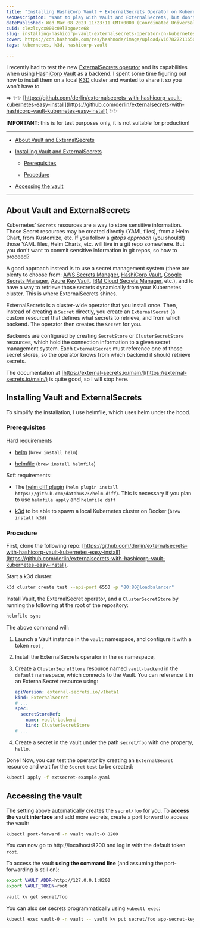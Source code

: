 ```yaml
---
title: "Installing HashiCorp Vault + ExternalSecrets Operator on Kubernetes: the easy way"
seoDescription: "Want to play with Vault and ExternalSecrets, but don't want to spend a day setting them up? Here is the perfect repo for you."
datePublished: Wed Mar 08 2023 11:23:11 GMT+0000 (Coordinated Universal Time)
cuid: clezlcycx000c09l3bgovce68
slug: installing-hashicorp-vault-externalsecrets-operator-on-kubernetes-the-easy-way
cover: https://cdn.hashnode.com/res/hashnode/image/upload/v1678272116504/048e004d-7e0b-44d0-9841-9f14b5ee174d.png
tags: kubernetes, k3d, hashicorp-vault

---
```


I recently had to test the new [ExternalSecrets operator](https://external-secrets.io/main) and its capabilities when using [HashiCorp Vault](http://vaultproject.io/) as a backend. I spent some time figuring out how to install them on a local [K3D](https://k3d.io) cluster and wanted to share it so you won't have to.

⮕ ✨✨ [https://github.com/derlin/externalsecrets-with-hashicorp-vault-kubernetes-easy-install](https://github.com/derlin/externalsecrets-with-hashicorp-vault-kubernetes-easy-install) ✨✨

**IMPORTANT**: this is for test purposes only, it is not suitable for production!

---

* [About Vault and ExternalSecrets](#heading-about-vault-and-externalsecrets)
    
* [Installing Vault and ExternalSecrets](#heading-installing-vault-and-externalsecrets)
    
    * [Prerequisites](#heading-prerequisites)
        
    * [Procedure](#heading-procedure)
        
* [Accessing the vault](#heading-accessing-the-vault)
    

---

## About Vault and ExternalSecrets

Kubernetes' `Secrets` resources are a way to store sensitive information. Those Secret resources may be created directly (YAML files), from a Helm Chart, from Kustomize, etc. If you follow a *gitops approach* (you should!) those YAML files, Helm Charts, etc. will live in a git repo somewhere. But you don't want to commit sensitive information in git repos, so how to proceed?

A good approach instead is to use a secret management system (there are plenty to choose from: [AWS Secrets Manager](https://aws.amazon.com/secrets-manager/), [HashiCorp Vault](https://www.vaultproject.io/), [Google Secrets Manager](https://cloud.google.com/secret-manager), [Azure Key Vault](https://azure.microsoft.com/en-us/services/key-vault/), [IBM Cloud Secrets Manager](https://www.ibm.com/cloud/secrets-manager), etc.), and to have a way to retrieve those secrets dynamically from your Kubernetes cluster. This is where ExternalSecrets shines.

ExternalSecrets is a cluster-wide operator that you install once. Then, instead of creating a `Secret` directly, you create an `ExternalSecret` (a custom resource) that defines what secrets to retrieve, and from which backend. The operator then creates the `Secret` for you.

Backends are configured by creating `SecretStore` or `ClusterSecretStore` resources, which hold the connection information to a given secret management system. Each `ExternalSecret` must reference one of those secret stores, so the operator knows from which backend it should retrieve secrets.

The documentation at [https://external-secrets.io/main/](https://external-secrets.io/main/) is quite good, so I will stop here.

## Installing Vault and ExternalSecrets

To simplify the installation, I use helmfile, which uses helm under the hood.

### Prerequisites

Hard requirements

* [helm](https://helm.sh) (`brew install helm`)
    
* [helmfile](https://helmfile.readthedocs.io/) (`brew install helmfile`)
    

Soft requirements:

* The [helm diff plugin](https://github.com/databus23/helm-diff) (`helm plugin install https://github.com/databus23/helm-diff`). This is necessary if you plan to use `helmfile apply` and `helmfile diff`
    
* [k3d](https://k3d.io/) to be able to spawn a local Kubernetes cluster on Docker (`brew install k3d`)
    

### Procedure

First, clone the following repo: [https://github.com/derlin/externalsecrets-with-hashicorp-vault-kubernetes-easy-install](https://github.com/derlin/externalsecrets-with-hashicorp-vault-kubernetes-easy-install).

Start a k3d cluster:

```bash
k3d cluster create test --api-port 6550 -p "80:80@loadbalancer"
```

Install Vault, the ExternalSecret operator, and a `ClusterSecretStore` by running the following at the root of the repository:

```bash
helmfile sync
```

The above command will:

1. Launch a Vault instance in the `vault` namespace, and configure it with a token `root` ,
    
2. Install the ExternalSecrets operator in the `es` namespace,
    
3. Create a `ClusterSecretStore` resource named `vault-backend` in the `default` namespace, which connects to the Vault. You can reference it in an ExternalSecret resource using:
    
    ```yaml
    apiVersion: external-secrets.io/v1beta1
    kind: ExternalSecret
    # ...
    spec:
      secretStoreRef:
        name: vault-backend
        kind: ClusterSecretStore
    # ...
    ```
    
4. Create a secret in the vault under the path `secret/foo` with one property, `hello`.
    

Done! Now, you can test the operator by creating an `ExternalSecret` resource and wait for the `Secret` `test` to be created:

```bash
kubectl apply -f extsecret-example.yaml
```

## Accessing the vault

The setting above automatically creates the `secret/foo` for you. To **access the vault interface** and add more secrets, create a port forward to access the vault:

```bash
kubectl port-forward -n vault vault-0 8200
```

You can now go to http://localhost:8200 and log in with the default token `root`.

To access the vault **using the command line** (and assuming the port-forwarding is still on):

```bash
export VAULT_ADDR=http://127.0.0.1:8200
export VAULT_TOKEN=root

vault kv get secret/foo
```

You can also set secrets programmatically using `kubectl exec`:

```bash
kubectl exec vault-0 -n vault -- vault kv put secret/foo app-secret-key=123
```